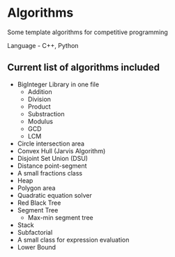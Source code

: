# Algorithms
Some template algorithms for competitive programming

Language - C++, Python

## Current list of algorithms included

* BigInteger Library in one file 
  * Addition
  * Division
  * Product
  * Substraction
  * Modulus
  * GCD
  * LCM
* Circle intersection area
* Convex Hull (Jarvis Algorithm)
* Disjoint Set Union (DSU)
* Distance point-segment
* A small fractions class
* Heap
* Polygon area
* Quadratic equation solver
* Red Black Tree
* Segment Tree
  * Max-min segment tree
* Stack
* Subfactorial
* A small class for expression evaluation
* Lower Bound
